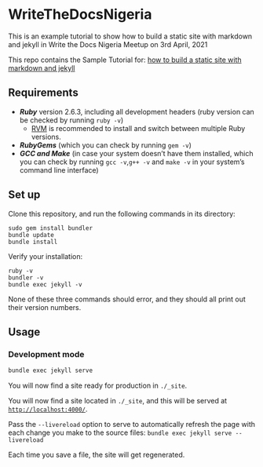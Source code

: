 # WriteTheDocsNigeria
This is an example tutorial to show how to build a static site with markdown and jekyll in Write the Docs Nigeria Meetup on 3rd April, 2021

This repo contains the Sample Tutorial for: [how to build a static site with markdown and jekyll]()

## Requirements

- ***Ruby*** version 2.6.3, including all development headers
  (ruby version can be checked by running `ruby -v`)
  - [RVM](https://rvm.io/) is recommended to install and
    switch between multiple Ruby versions.
- ***RubyGems*** (which you can check by running `gem -v`)
- ***GCC and Make*** (in case your system doesn’t have them installed,
  which you can check by running `gcc -v`,`g++ -v` and
  `make -v` in your system’s command line interface)

## Set up

Clone this repository, and run the following commands in its directory:

```shell
sudo gem install bundler
bundle update
bundle install
```

Verify your installation:

```shell
ruby -v
bundler -v
bundle exec jekyll -v
```

None of these three commands should error,
and they should all print out their version numbers.

## Usage

### Development mode

```bash
bundle exec jekyll serve
```

You will now find a site ready for production in `./_site`.

You will now find a site located in `./_site`,
and this will be served at [`http://localhost:4000/`](http://localhost:4000/).

Pass the `--livereload` option to serve to automatically refresh the page with each change you make to the source files: `bundle exec jekyll serve --livereload`

Each time you save a file, the site will get regenerated.